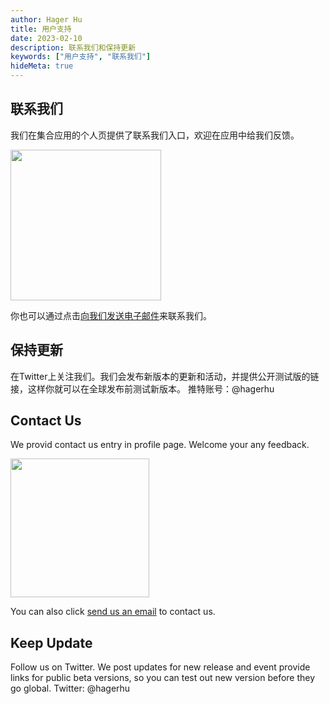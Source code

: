 ```yaml
---
author: Hager Hu
title: 用户支持
date: 2023-02-10
description: 联系我们和保持更新
keywords: ["用户支持", "联系我们"]
hideMeta: true
---
```


## 联系我们

我们在集合应用的个人页提供了联系我们入口，欢迎在应用中给我们反馈。

<img src="https://cdn.nlark.com/yuque/0/2022/png/177619/1671543838672-47ec5632-3692-4f3c-90a5-d776e006caf1.png#averageHue=%23e3e3e2&clientId=u1157f54f-d9e8-4&crop=0&crop=0&crop=1&crop=1&from=paste&height=825&id=ue2f4e6d1&margin=%5Bobject%20Object%5D&name=CleanShot%202022-12-20%20at%2021.43.38%402x.png&originHeight=1650&originWidth=882&originalType=binary&ratio=1&rotation=0&showTitle=false&size=574672&status=done&style=none&taskId=ub97c0ce0-5f85-4a40-bd95-900a9230c1e&title=&width=441" width="241" height="">

你也可以通过点击[向我们发送电子邮件](mailto:tf1028+support@gmail.com?subject=circle-support)来联系我们。



## 保持更新

在Twitter上关注我们。我们会发布新版本的更新和活动，并提供公开测试版的链接，这样你就可以在全球发布前测试新版本。
推特账号：@hagerhu

## Contact Us

We provid contact us entry in profile page. Welcome your any feedback.

<img src="https://cdn.nlark.com/yuque/0/2022/png/177619/1671543512845-3118681a-b89d-4c53-ab19-dc709ceb8abf.png#averageHue=%23ecedeb&clientId=u43189988-a26a-4&crop=0&crop=0&crop=1&crop=1&from=paste&height=813&id=KaumO&margin=%5Bobject%20Object%5D&name=CleanShot%202022-12-20%20at%2021.38.18%402x.png&originHeight=1626&originWidth=888&originalType=binary&ratio=1&rotation=0&showTitle=false&size=595542&status=done&style=none&taskId=ub6da86e7-cbd6-4d14-bec1-e7c2ad6dac1&title=&width=444" width="222">

You can also click [send us an email](mailto:tf1028+support@gmail.com?subject=circle-support) to contact us.

## Keep Update

Follow us on Twitter. We post updates for new release and event provide links for public beta versions, so you can test out new version before they go global.
Twitter: @hagerhu

